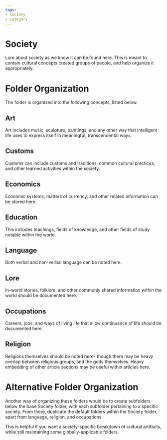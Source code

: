 ```yaml
---
tags:
- society
- category
---
```

# Society
Lore about society as we know it can be found here. This is meant to contain cultural concepts created groups of people, and help organize it appropriately.
# Folder Organization
The folder is organized into the following concepts, listed below.
## Art
Art includes music, sculpture, paintings, and any other way that intelligent life uses to express itself in meaningful, transcendental ways.
## Customs
Customs can include customs and traditions, common cultural practices, and other learned activities within the society.
## Economics
Economic systems, matters of currency, and other related information can be stored here.
## Education
This includes teachings, fields of knowledge, and other fields of study notable within the world.
## Language
Both verbal and non-verbal language can be noted here.
## Lore
In-world stories, folklore, and other commonly shared information within the world should be documented here.
## Occupations
Careers, jobs, and ways of living life that allow continuance of life should be documented here.
## Religion
Religions themselves should be noted here- though there may be heavy overlap between religious groups, and the gods themselves. Heavy embedding of other article sections may be useful within articles here.
# Alternative Folder Organization
Another way of organizing these folders would be to create subfolders below the base Society folder, with each subfolder pertaining to a specific society. From there, duplicate the default folders within the Society folder, apart from language, religion, and occupations. 

This is helpful if you want a society-specific breakdown of cultural artifacts, while still maintaining some globally-applicable folders.